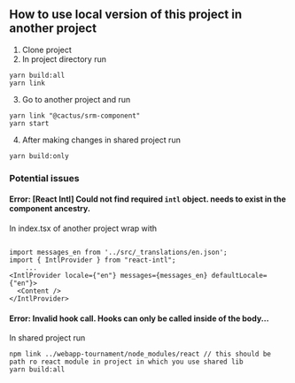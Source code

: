 ## How to use local version of this project in another project ##

1. Clone project
2. In project directory run 
```
yarn build:all
yarn link
```
3. Go to another project and run
```
yarn link "@cactus/srm-component"
yarn start
```
4. After making changes in shared project run
```
yarn build:only
```

### Potential issues ###

#### Error: [React Intl] Could not find required `intl` object. <IntlProvider> needs to exist in the component ancestry. ####
In index.tsx of another project wrap  <Content /> with 
```

import messages_en from '../src/_translations/en.json';
import { IntlProvider } from "react-intl";
    ...
<IntlProvider locale={"en"} messages={messages_en} defaultLocale={"en"}>
  <Content />
</IntlProvider>
```

#### Error: Invalid hook call. Hooks can only be called inside of the body... ####
In shared project run
```
npm link ../webapp-tournament/node_modules/react // this should be path ro react module in project in which you use shared lib
yarn build:all

```
